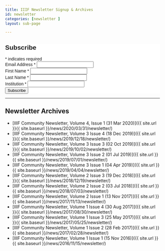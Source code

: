 ```yaml
---
title: IIIF Newsletter Signup & Archives
id: newsletter
categories: [newsletter ]
layout: sub-page

---
```



<section class="about-content wrapper">

<!-- Begin Mailchimp Signup Form -->
<link href="//cdn-images.mailchimp.com/embedcode/classic-10_7.css" rel="stylesheet" type="text/css">
<style type="text/css">
#mc_embed_signup{background:#fff; clear:left; font:14px Helvetica,Arial,sans-serif; }
/* Add your own Mailchimp form style overrides in your site stylesheet or in this style block.
   We recommend moving this block and the preceding CSS link to the HEAD of your HTML file. */
</style>

<div id="mc_embed_signup">

<form action="https://iiif.us8.list-manage.com/subscribe/post?u=0c57841c2f33e7c939a5e8659&amp;id=806d94dab9" method="post" id="mc-embedded-subscribe-form" name="mc-embedded-subscribe-form" class="validate" target="_blank" novalidate>

<div id="mc_embed_signup_scroll">

<h2>Subscribe</h2>

<div class="indicates-required">
<span class="asterisk">*</span><span> indicates required</span>
</div>

<div class="mc-field-group">
<label for="mce-EMAIL">Email Address  <span class="asterisk">*</span></label> <input type="email" value="" name="EMAIL" class="required email" id="mce-EMAIL">
</div>

<div class="mc-field-group">
<label for="mce-FNAME">First Name  <span class="asterisk">*</span></label> <input type="text" value="" name="FNAME" class="required" id="mce-FNAME">
</div>

<div class="mc-field-group">
<label for="mce-LNAME">Last Name  <span class="asterisk">*</span></label> <input type="text" value="" name="LNAME" class="required" id="mce-LNAME">
</div>

<div class="mc-field-group">
<label for="mce-MMERGE6">Institution  <span class="asterisk">*</span></label> <input type="text" value="" name="MMERGE6" class="required" id="mce-MMERGE6">
</div>

<div id="mce-responses" class="clear">
<div class="response" id="mce-error-response" style="display:none">  
</div>
<div class="response" id="mce-success-response" style="display:none">
</div>
</div>    

<!-- real people should not fill this in and expect good things - do not remove this or risk form bot signups-->

<div style="position: absolute; left: -5000px;" aria-hidden="true"> <input type="text" name="b_0c57841c2f33e7c939a5e8659_806d94dab9" tabindex="-1" value="">
</div>

<div class="clear"><input type="submit" value="Subscribe" name="subscribe" id="mc-embedded-subscribe" class="button">
</div>
</div>
</form>
</div>

---

## Newsletter Archives


- [IIIF Community Newsletter, Volume 4, Issue 1 (31 Mar 2020)]({{ site.url }}{{ site.baseurl }}/news/2020/03/31/newsletter/)
- [IIIF Community Newsletter, Volume 3 Issue 4 (18 Dec 2019)]({{ site.url }}{{ site.baseurl }}/news/2019/12/18/newsletter/)
- [IIIF Community Newsletter, Volume 3 Issue 3 (02 Oct 2019)]({{ site.url }}{{ site.baseurl }}/news/2019/10/02/newsletter/)
- [IIIF Community Newsletter, Volume 3 Issue 2 (01 Jul 2019)]({{ site.url }}{{ site.baseurl }}/news/2019/07/01/newsletter/)
- [IIIF Community Newsletter, Volume 3 Issue 1 (04 Apr 2019)]({{ site.url }}{{ site.baseurl }}/news/2019/04/04/newsletter/)
- [IIIF Community Newsletter, Volume 2 Issue 3 (19 Dec 2018)]({{ site.url }}{{ site.baseurl }}/news/2018/12/19/newsletter/)
- [IIIF Community Newsletter, Volume 2 Issue 2 (03 Jul 2018)]({{ site.url }}{{ site.baseurl }}/news/2018/07/03/newsletter/)
- [IIIF Community Newsletter, Volume 2 Issue 1 (13 Nov 2017)]({{ site.url }}{{ site.baseurl }}/news/2017/11/13/newsletter/)
- [IIIF Community Newsletter, Volume 1 Issue 4 (30 Aug 2017)]({{ site.url }}{{ site.baseurl }}/news/2017/08/30/newsletter/)
- [IIIF Community Newsletter, Volume 1 Issue 3 (25 May 2017)]({{ site.url }}{{ site.baseurl }}/news/2017/05/25/newsletter/)
- [IIIF Community Newsletter, Volume 1 Issue 2 (28 Feb 2017)]({{ site.url }}{{ site.baseurl }}/news/2017/02/28/newsletter/)
- [IIIF Community Newsletter, Volume 1 Issue 1 (15 Nov 2016)]({{ site.url }}{{ site.baseurl }}/news/2016/11/15/newsletter/)


</section>